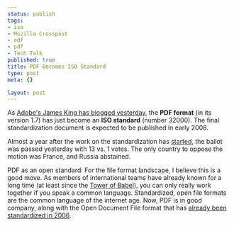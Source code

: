 ```yaml
--- 
status: publish
tags: 
- iso
- Mozilla Crosspost
- odf
- pdf
- Tech Talk
published: true
title: PDF Becomes ISO Standard
type: post
meta: {}

layout: post
---
```

As <a href="http://blogs.adobe.com/insidepdf/2007/12/iso_ballot_for_pdf_17_passed.html">Adobe's James King has blogged yesterday</a>, the <strong>PDF format</strong> (in its version 1.7) has just become an <strong>ISO standard</strong> (number 32000). The final standardization document is expected to be published in early 2008.

Almost a year after the work on the standardization has <a href="http://www.linux-watch.com/news/NS7542722606.html">started</a>, the ballot was passed yesterday with 13 vs. 1 votes. The only country to oppose the motion was France, and Russia abstained.

PDF as an open standard: For the file format landscape, I believe this is a good move. As members of international teams have already known for a long time (at least since the <a href="http://en.wikipedia.org/wiki/Tower_of_Babel">Tower of Babel</a>), you can only really work together if you speak a common language. Standardized, open file formats are the common language of the internet age. Now, PDF is in good company, along with the Open Document File format that has <a href="http://www.desktoplinux.com/news/NS8184331228.html">already been standardized in 2006</a>.
